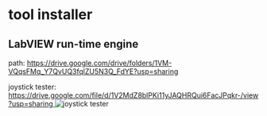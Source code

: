 # tool installer
## LabVIEW run-time engine
path: https://drive.google.com/drive/folders/1VM-VQqsFMq_Y7QvUQ3fqlZU5N3Q_FdYE?usp=sharing 

joystick tester: [https://drive.google.com/file/d/1V2MdZ8blPKi11yJAQHRQui6FacJPqkr-/view?usp=sharing
](https://drive.google.com/file/d/1stxnisQerOV_FlkJPrbM30nQqkDwrfNu/view?usp=sharing)
![joystick tester](https://github.com/RLmodel/RLCar/assets/32663016/cc25ab74-72d5-4501-ac09-6a332f91b96e)

